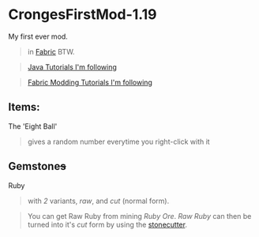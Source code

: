 # CrongesFirstMod-1.19

My first ever mod.
> in [Fabric](https://fabricmc.net) BTW.

> [Java Tutorials I'm following](https://www.youtube.com/watch?v=oBwPZRk6-SE&list=PLKGarocXCE1FeXvEogpjz4SvHxF_FJRO6)

> [Fabric Modding Tutorials I'm following](https://www.youtube.com/watch?v=RSqSZoJQXvg&list=PLKGarocXCE1EeLZggaXPJaARxnAbUD8Y_)

## Items:

The 'Eight Ball'
> gives a random number everytime you right-click with it

## Gemstone~~s~~

Ruby
> with *2* variants, *raw*, and *cut* (normal form).

> You can get Raw Ruby from mining *Ruby Ore*.
>  *Raw Ruby*  can then be turned into it's  *cut*  form by using the [stonecutter](https://minecraft.fandom.com/wiki/Stonecutter?so=search).


